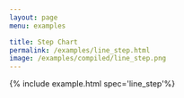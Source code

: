 ```yaml
---
layout: page
menu: examples

title: Step Chart
permalink: /examples/line_step.html
image: /examples/compiled/line_step.png
---
```




{% include example.html spec='line_step'%}
